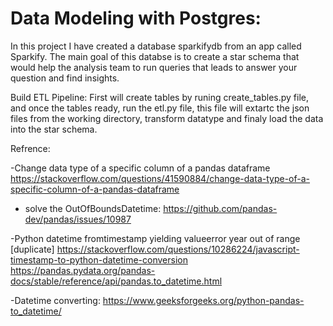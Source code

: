 # Data Modeling with Postgres:

In this project I have created a database sparkifydb from an app called Sparkify. The main goal of this databse is to create a star schema that would help the analysis team to run queries that leads to answer your question and find insights.

Build ETL Pipeline:
First will create tables by runing create_tables.py file, and once the tables ready, run the etl.py file, this file will extartc the json files from the working directory, transform datatype and finaly load the data into the star schema.

Refrence:

-Change data type of a specific column of a pandas dataframe
https://stackoverflow.com/questions/41590884/change-data-type-of-a-specific-column-of-a-pandas-dataframe

- solve the OutOfBoundsDatetime:
  https://github.com/pandas-dev/pandas/issues/10987

-Python datetime fromtimestamp yielding valueerror year out of range [duplicate]
https://stackoverflow.com/questions/10286224/javascript-timestamp-to-python-datetime-conversion
https://pandas.pydata.org/pandas-docs/stable/reference/api/pandas.to_datetime.html

-Datetime converting:
https://www.geeksforgeeks.org/python-pandas-to_datetime/
